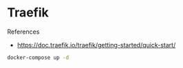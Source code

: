 # Traefik
References
- https://doc.traefik.io/traefik/getting-started/quick-start/

```sh
docker-compose up -d
```
